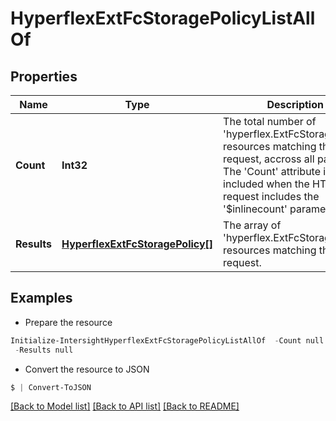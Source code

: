 # HyperflexExtFcStoragePolicyListAllOf
## Properties

Name | Type | Description | Notes
------------ | ------------- | ------------- | -------------
**Count** | **Int32** | The total number of &#39;hyperflex.ExtFcStoragePolicy&#39; resources matching the request, accross all pages. The &#39;Count&#39; attribute is included when the HTTP GET request includes the &#39;$inlinecount&#39; parameter. | [optional] 
**Results** | [**HyperflexExtFcStoragePolicy[]**](HyperflexExtFcStoragePolicy.md) | The array of &#39;hyperflex.ExtFcStoragePolicy&#39; resources matching the request. | [optional] 

## Examples

- Prepare the resource
```powershell
Initialize-IntersightHyperflexExtFcStoragePolicyListAllOf  -Count null `
 -Results null
```

- Convert the resource to JSON
```powershell
$ | Convert-ToJSON
```

[[Back to Model list]](../README.md#documentation-for-models) [[Back to API list]](../README.md#documentation-for-api-endpoints) [[Back to README]](../README.md)

